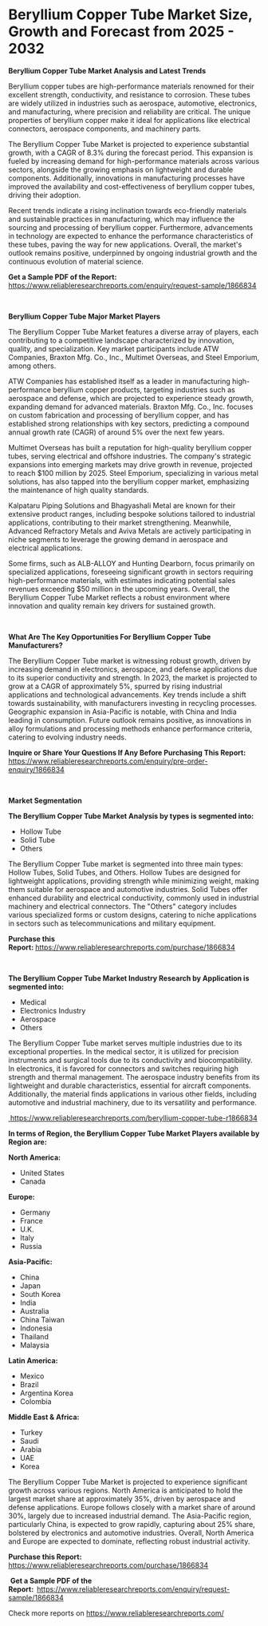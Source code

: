 <p><h1>Beryllium Copper Tube Market Size, Growth and Forecast from 2025 - 2032</h1></p><p><strong>Beryllium Copper Tube Market Analysis and Latest Trends</strong></p>
<p><p>Beryllium copper tubes are high-performance materials renowned for their excellent strength, conductivity, and resistance to corrosion. These tubes are widely utilized in industries such as aerospace, automotive, electronics, and manufacturing, where precision and reliability are critical. The unique properties of beryllium copper make it ideal for applications like electrical connectors, aerospace components, and machinery parts.</p><p>The Beryllium Copper Tube Market is projected to experience substantial growth, with a CAGR of 8.3% during the forecast period. This expansion is fueled by increasing demand for high-performance materials across various sectors, alongside the growing emphasis on lightweight and durable components. Additionally, innovations in manufacturing processes have improved the availability and cost-effectiveness of beryllium copper tubes, driving their adoption.</p><p>Recent trends indicate a rising inclination towards eco-friendly materials and sustainable practices in manufacturing, which may influence the sourcing and processing of beryllium copper. Furthermore, advancements in technology are expected to enhance the performance characteristics of these tubes, paving the way for new applications. Overall, the market's outlook remains positive, underpinned by ongoing industrial growth and the continuous evolution of material science.</p></p>
<p><strong>Get a Sample PDF of the Report:&nbsp;</strong> <a href="https://www.reliableresearchreports.com/enquiry/request-sample/1866834?utm_campaign=3210&utm_medium=2&utm_source=Github&utm_content=ia&utm_term=05042025&utm_id=beryllium-copper-tube">https://www.reliableresearchreports.com/enquiry/request-sample/1866834</a></p>
<p>&nbsp;</p>
<p><strong>Beryllium Copper Tube Major Market Players</strong></p>
<p><p>The Beryllium Copper Tube Market features a diverse array of players, each contributing to a competitive landscape characterized by innovation, quality, and specialization. Key market participants include ATW Companies, Braxton Mfg. Co., Inc., Multimet Overseas, and Steel Emporium, among others. </p><p>ATW Companies has established itself as a leader in manufacturing high-performance beryllium copper products, targeting industries such as aerospace and defense, which are projected to experience steady growth, expanding demand for advanced materials. Braxton Mfg. Co., Inc. focuses on custom fabrication and processing of beryllium copper, and has established strong relationships with key sectors, predicting a compound annual growth rate (CAGR) of around 5% over the next few years.</p><p>Multimet Overseas has built a reputation for high-quality beryllium copper tubes, serving electrical and offshore industries. The company's strategic expansions into emerging markets may drive growth in revenue, projected to reach $100 million by 2025. Steel Emporium, specializing in various metal solutions, has also tapped into the beryllium copper market, emphasizing the maintenance of high quality standards.</p><p>Kalpataru Piping Solutions and Bhagyashali Metal are known for their extensive product ranges, including bespoke solutions tailored to industrial applications, contributing to their market strengthening. Meanwhile, Advanced Refractory Metals and Aviva Metals are actively participating in niche segments to leverage the growing demand in aerospace and electrical applications.</p><p>Some firms, such as ALB-ALLOY and Hunting Dearborn, focus primarily on specialized applications, foreseeing significant growth in sectors requiring high-performance materials, with estimates indicating potential sales revenues exceeding $50 million in the upcoming years. Overall, the Beryllium Copper Tube Market reflects a robust environment where innovation and quality remain key drivers for sustained growth.</p></p>
<p>&nbsp;</p>
<p><strong>What Are The Key Opportunities For Beryllium Copper Tube Manufacturers?</strong></p>
<p><p>The Beryllium Copper Tube market is witnessing robust growth, driven by increasing demand in electronics, aerospace, and defense applications due to its superior conductivity and strength. In 2023, the market is projected to grow at a CAGR of approximately 5%, spurred by rising industrial applications and technological advancements. Key trends include a shift towards sustainability, with manufacturers investing in recycling processes. Geographic expansion in Asia-Pacific is notable, with China and India leading in consumption. Future outlook remains positive, as innovations in alloy formulations and processing methods enhance performance criteria, catering to evolving industry needs.</p></p>
<p><strong>Inquire or Share Your Questions If Any Before Purchasing This Report:</strong> <a href="https://www.reliableresearchreports.com/enquiry/pre-order-enquiry/1866834?utm_campaign=3210&utm_medium=2&utm_source=Github&utm_content=ia&utm_term=05042025&utm_id=beryllium-copper-tube">https://www.reliableresearchreports.com/enquiry/pre-order-enquiry/1866834</a></p>
<p>&nbsp;</p>
<p><strong>Market Segmentation</strong></p>
<p><strong>The Beryllium Copper Tube Market Analysis by types is segmented into:</strong></p>
<p><ul><li>Hollow Tube</li><li>Solid Tube</li><li>Others</li></ul></p>
<p><p>The Beryllium Copper Tube market is segmented into three main types: Hollow Tubes, Solid Tubes, and Others. Hollow Tubes are designed for lightweight applications, providing strength while minimizing weight, making them suitable for aerospace and automotive industries. Solid Tubes offer enhanced durability and electrical conductivity, commonly used in industrial machinery and electrical connectors. The "Others" category includes various specialized forms or custom designs, catering to niche applications in sectors such as telecommunications and military equipment.</p></p>
<p><strong>Purchase this Report:&nbsp;</strong><a href="https://www.reliableresearchreports.com/purchase/1866834?utm_campaign=3210&utm_medium=2&utm_source=Github&utm_content=ia&utm_term=05042025&utm_id=beryllium-copper-tube">https://www.reliableresearchreports.com/purchase/1866834</a></p>
<p>&nbsp;</p>
<p><strong>The Beryllium Copper Tube Market Industry Research by Application is segmented into:</strong></p>
<p><ul><li>Medical</li><li>Electronics Industry</li><li>Aerospace</li><li>Others</li></ul></p>
<p><p>The Beryllium Copper Tube market serves multiple industries due to its exceptional properties. In the medical sector, it is utilized for precision instruments and surgical tools due to its conductivity and biocompatibility. In electronics, it is favored for connectors and switches requiring high strength and thermal management. The aerospace industry benefits from its lightweight and durable characteristics, essential for aircraft components. Additionally, the material finds applications in various other fields, including automotive and industrial machinery, due to its versatility and performance.</p></p>
<p><a href="https://www.reliableresearchreports.com/beryllium-copper-tube-r1866834?utm_campaign=3210&utm_medium=2&utm_source=Github&utm_content=ia&utm_term=05042025&utm_id=beryllium-copper-tube">&nbsp;https://www.reliableresearchreports.com/beryllium-copper-tube-r1866834</a></p>
<p><strong>In terms of Region, the Beryllium Copper Tube Market Players available by Region are:</strong></p>
<p>
    <p> <strong> North America: </strong>
        <ul>
            <li>United States</li>
            <li>Canada</li>
        </ul>
        </p> 
    <p> <strong> Europe: </strong>
        <ul>
            <li>Germany</li>
            <li>France</li>
            <li>U.K.</li>
            <li>Italy</li>
            <li>Russia</li>
        </ul>
        </p> 
    <p> <strong> Asia-Pacific: </strong>
        <ul>
            <li>China</li>
            <li>Japan</li>
            <li>South Korea</li>
            <li>India</li>
            <li>Australia</li>
            <li>China Taiwan</li>
            <li>Indonesia</li>
            <li>Thailand</li>
            <li>Malaysia</li>
        </ul>
        </p> 
    <p> <strong> Latin America: </strong>
        <ul>
            <li>Mexico</li>
            <li>Brazil</li>
            <li>Argentina Korea</li>
            <li>Colombia</li>
        </ul>
        </p> 
    <p> <strong> Middle East & Africa: </strong>
        <ul>
            <li>Turkey</li>
            <li>Saudi</li>
            <li>Arabia</li>
            <li>UAE</li>
            <li>Korea</li>
        </ul>
    </p>
    </p>
<p><p>The Beryllium Copper Tube Market is projected to experience significant growth across various regions. North America is anticipated to hold the largest market share at approximately 35%, driven by aerospace and defense applications. Europe follows closely with a market share of around 30%, largely due to increased industrial demand. The Asia-Pacific region, particularly China, is expected to grow rapidly, capturing about 25% share, bolstered by electronics and automotive industries. Overall, North America and Europe are expected to dominate, reflecting robust industrial activity.</p></p>
<p><strong>Purchase this Report: </strong><a href="https://www.reliableresearchreports.com/purchase/1866834?utm_campaign=3210&utm_medium=2&utm_source=Github&utm_content=ia&utm_term=05042025&utm_id=beryllium-copper-tube">https://www.reliableresearchreports.com/purchase/1866834</a></p>
<p>&nbsp;<strong>Get a Sample PDF of the Report:&nbsp;&nbsp;</strong><a href="https://www.reliableresearchreports.com/enquiry/request-sample/1866834?utm_campaign=3210&utm_medium=2&utm_source=Github&utm_content=ia&utm_term=05042025&utm_id=beryllium-copper-tube">https://www.reliableresearchreports.com/enquiry/request-sample/1866834</a></p>
<p><strong></strong></p>
<p>Check more reports on <a href="https://www.reliableresearchreports.com/?utm_campaign=3210&utm_medium=2&utm_source=Github&utm_content=ia&utm_term=05042025&utm_id=beryllium-copper-tube">https://www.reliableresearchreports.com/</a></p>